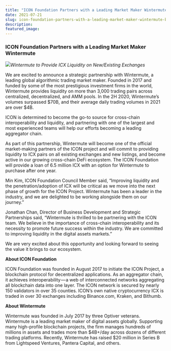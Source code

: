 ```yaml
---
title: "ICON Foundation Partners with a Leading Market Maker Wintermute"
date: 2021-07-21
slug: icon-foundation-partners-with-a-leading-market-maker-wintermute-bc4cb1742073
description:
featured_image:
---
```


### ICON Foundation Partners with a Leading Market Maker Wintermute

![](https://cdn-images-1.medium.com/max/800/1*23sF4GeUTjhYApRsFxOjKw.png)*Wintermute to Provide ICX Liquidity on New/Existing Exchanges*

We are excited to announce a strategic partnership with Wintermute, a leading global algorithmic trading market maker. Founded in 2017 and funded by some of the most prestigious investment firms in the world, Wintermute provides liquidity on more than 3,000 trading pairs across centralized, decentralized, and AMM pools. In the 2H 2020, Wintermute’s volumes surpassed $70B, and their average daily trading volumes in 2021 are over $4B.

ICON is determined to become the go-to source for cross-chain interoperability and liquidity, and partnering with one of the largest and most experienced teams will help our efforts becoming a leading aggregator chain.

As part of this partnership, Wintermute will become one of the official market-making partners of the ICON project and will commit to providing liquidity to ICX pairs on all existing exchanges and new listings, and become active in our growing cross-chain DeFi ecosystem. The ICON Foundation will provide a loan of 6.5 million ICX with an option for Wintermute to purchase after one year.

Min Kim, ICON Foundation Council Member said, “Improving liquidity and the penetration/adoption of ICX will be critical as we move into the next phase of growth for the ICON Project. Wintermute has been a leader in the industry, and we are delighted to be working alongside them on our journey.”

Jonathan Chan, Director of Business Development and Strategic Partnerships said, “Wintermute is thrilled to be partnering with the ICON team. We believe in the importance of cross-chain interoperability and its necessity to promote future success within the industry. We are committed to improving liquidity in the digital assets markets.”

We are very excited about this opportunity and looking forward to seeing the value it brings to our ecosystem.

**About ICON Foundation**

ICON Foundation was founded in August 2017 to initiate the ICON Project, a blockchain protocol for decentralized applications. As an aggregator chain, it achieves interoperability — a web of interconnected networks aggregating all blockchain data into one layer. The ICON network is secured by nearly 150 validators in over 35 counties. ICON’s own native cryptocurrency ICX is traded in over 30 exchanges including Binance.com, Kraken, and Bithumb.

**About Wintermute**

Wintermute was founded in July 2017 by three Optiver veterans. Wintermute is a leading market maker of digital assets globally. Supporting many high-profile blockchain projects, the firm manages hundreds of millions in assets and trades more than $4B+/day across dozens of different trading platforms. Recently, Wintermute has raised $20 million in Series B from Lightspeed Ventures, Pantera Capital, and others.

